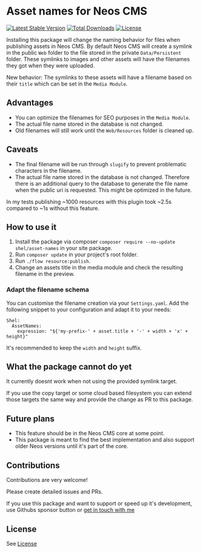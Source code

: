 # Asset names for Neos CMS     

[![Latest Stable Version](https://poser.pugx.org/shel/asset-names/v/stable)](https://packagist.org/packages/shel/asset-names)
[![Total Downloads](https://poser.pugx.org/shel/asset-names/downloads)](https://packagist.org/packages/shel/asset-names)
[![License](https://poser.pugx.org/shel/asset-names/license)](https://packagist.org/packages/shel/asset-names)

Installing this package will change the naming behavior for files when publishing assets in Neos CMS.
By default Neos CMS will create a symlink in the public `Web` folder to the file stored in the private `Data/Persistent`
folder. These symlinks to images and other assets will have the filenames they got when they were uploaded.

New behavior: The symlinks to these assets will have a filename based on their `title` which can be set in the `Media Module`. 

## Advantages

* You can optimize the filenames for SEO purposes in the `Media Module`.
* The actual file name stored in the database is not changed.
* Old filenames will still work until the `Web/Resources` folder is cleaned up.

## Caveats

* The final filename will be run through `slugify` to prevent problematic characters in the filename.
* The actual file name stored in the database is not changed. Therefore there is an additional query to the database
to generate the file name when the public uri is requested. This might be optimized in the future.

In my tests publishing ~1000 resources with this plugin took ~2.5s compared to ~1s without this feature.

## How to use it

1. Install the package via composer `composer require --no-update shel/asset-names` in your site package.
2. Run `composer update` in your project's root folder.
3. Run `./flow resource:publish`.
4. Change an assets title in the media module and check the resulting filename in the preview.

### Adapt the filename schema

You can customise the filename creation via your `Settings.yaml`.
Add the following snippet to your configuration and adapt it to your needs:

    Shel:
      AssetNames:
        expression: "${'my-prefix-' + asset.title + '-' + width + 'x' + height}"
        
It's recommended to keep the `width` and `height` suffix.

## What the package cannot do yet

It currently doesnt work when not using the provided symlink target.
 
If you use the copy target or some cloud based filesystem you can extend those targets the same way and provide
the change as PR to this package.

## Future plans

* This feature should be in the Neos CMS core at some point. 
* This package is meant to find the best implementation and also support older Neos versions until it's part of the core.

## Contributions

Contributions are very welcome! 

Please create detailed issues and PRs.  

If you use this package and want to support or speed up it's development, use Githubs sponsor button 
or [get in touch with me](mailto:assetnames@helzle.it)
                                  

## License

See [License](./LICENSE.txt)

